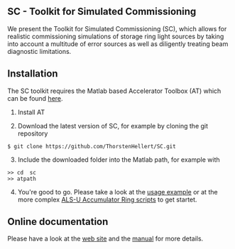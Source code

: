 SC - Toolkit for Simulated Commissioning
----------------------------------------

We present the Toolkit for Simulated Commissioning (SC), which allows for realistic commissioning simulations of storage ring light sources by taking into account a multitude of error sources as well as diligently treating beam diagnostic limitations. 

Installation
------------

The SC toolkit requires the Matlab based Accelerator Toolbox (AT) which can be found [here](https://github.com/atcollab/at).

1. Install AT

2. Download the latest version of SC, for example by cloning the git repository
```
$ git clone https://github.com/ThorstenHellert/SC.git
```

3. Include the downloaded folder into the Matlab path, for example with
```
>> cd  sc
>> atpath
```

4. You're good to go. Please take a look at the [usage example](https://sc.lbl.gov/main.html#sec:example) or at the more complex [ALS-U Accumulator Ring scripts](https://sc.lbl.gov/ALSU_AR_final.zip) to get startet.

Online documentation
--------------------

Please have a look at the [web site](https://sc.lbl.gov) and the [manual](https://sc.lbl.gov/main.html) for more details.
